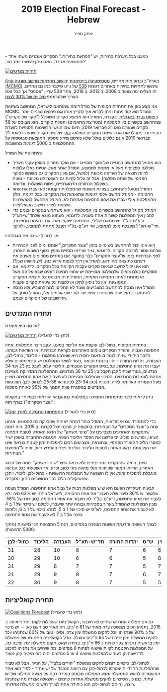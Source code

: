﻿---
title: 2019 Election Final Forecast - Hebrew
rtl_title: תחזית סופית לבחירות 2019
author: יצחק ספיר
layout: rtl-post
---
<style>
table { display: block; overflow-x: auto; white-space: nowrap }
</style>
כמעט בכל מערכת בחירות, יש "הפתעת בחירות." הסקרים אומרים משהו אחד - והתוצאות אחרת. האם ניתן לעשות יותר טוב?

[![תחזית מנדטים](/images/2019-04-07-2019-Election-Final-Forecast/2019-04-07-2019-Election-Final-Forecast-mandates-hebrew.png)](/images/2019-04-07-2019-Election-Final-Forecast/2019-04-07-2019-Election-Final-Forecast-mandates-hebrew.png)
<!--more-->

בארה"ב ובמקומות אחרים, [סטטיסטיקה בייסיאנית](https://he.wikipedia.org/wiki/%D7%A1%D7%98%D7%98%D7%99%D7%A1%D7%98%D7%99%D7%A7%D7%94_%D7%91%D7%99%D7%99%D7%A1%D7%99%D7%90%D7%A0%D7%99%D7%AA) ו[חישוב מחרוזות מרקוב מונטה קרלו (MCMC)](https://he.wikipedia.org/wiki/%D7%A9%D7%99%D7%98%D7%AA_%D7%9E%D7%95%D7%A0%D7%98%D7%94_%D7%A7%D7%A8%D7%9C%D7%95) שימשו לתחזיות בחירות באתרים דוגמת [538](https://fivethirtyeight.com/) של נייט סילבר כמו גם אחרים. זה הצליח יפה מאוד ב 2008 וב 2012. ב 2016, אתר 538 עדיין "פספס" אך בכל זאת העריך שלטראמפ [סיכויים של 30% לנצח](https://projects.fivethirtyeight.com/2016-election-forecast/).

אני מציג כאן את התחזית הסופית של מודל דומה שמותאם לישראל, המחושב בשיטות MCMC. המודל הוא קוד פתוח וניתן לקרוא איך להריץ אותו וגם פרטים טכניים יותר ב[פוסט נפרד באנגלית](/2019/04/07/Forecasting-the-Israeli-Elections-using-pymc3.html). בקצרה, המודל הוא ממוצע סקרים משוכלל ("סקר של סקרים") שמתחשב בקשרים בין המפלגות (מטריצת מתאמים) והטיות סוקרים. הוא מבוסס על 58 סקרים שנערכו מאז 21 פברואר 2019, היום שבו הוגשו הרשימות הסופיות לוועדת הבחירות. ניתן לראות את רשימת הסקרים המלאה [כאן](https://bit.ly/polls2019). שלושה סקרים שנערכו לאחר 21 פברואר 2019 אינם כלולים בגלל שלא פורסם מידע מספק. התוצאות מבוססות על ההתפלגויות ב 5000 דגימות מחושבות.

היתרונות של המודל:

* הוא מסוגל להתחשב בהטייה של סוקר מסויים - אם סוקר מסויים באופן עקבי מעריך מפלגה ספציפית מעל או מתחת לממוצע, המודל יאתר זאת. הטיות כאלו עלולות להיות תוצאה של העדפה מכוונת (למשל, אם מכון הסקרים גם משמש כסוקר הפנימי של אותה מפלגה). אבל זה עלול להיות גם תוצאה לא מכוונת - טעות בשקלול הנתונים הדמוגרפיים, ניסוח השאלות, וכדומה.
* המודל מסוגל להתחשב בצורות השונות שהמפלגות הקטנות לא יעברו את אחוז החסימה - המודל מחשב אלפי דגימות שתואמות את הסקרים. בכל דגימה, חלק מהמפלגות אולי יעברו את אחוז החסימה ואחרות לא. המודל מתחשב באפשרויות השונות לצורך חישוב הקואליציות.
* המודל מסוגל להתחשב בקשרים בין המפלגות - הוא משתמש בסקרים עצמם כדי להבין איך המפלגות קשורות אחת בשניה. לדוגמא, כשהוא מוצא שלחד"ש-תע"ל ורע"ם-בל"ד יש מתאם שלילי, התוצאות ישקפו זאת. אם בדגימה מסויימת, חד"ש-תע"ל מקבלת מעל לממוצע, אזי רע"ם-בל"ד תקבל מתחת לממוצע, ולהיפך.

אך למודל יש גם את מגבלותיו:
* הוא אינו יכול להתחשב בשינויים בזמן "עוצר הסקרים," אותם ימים לפני הבחירות שבהם אסור לפרסם סקרים. לדוגמא, נגיד שוידאו מסויים מופץ בסוף השבוע האחרון לפני הבחירות בזמן ש"עוצר הסקרים" כבר בתוקף. אם בוחרים מסויימים משנים את דעתם כתוצאה מהוידאו, למודל אין דרך לצפות ארוע כזה. (יש מישהו שכן?)
* הוא אינו יכול לחשב שגיאת סקרים עקבית הקיימת בכל הסקרים. לדגומא, אם הסוקרים כולם צופים שלמפלגה מסויימת יש אחוזי תמיכה דומים שבפועל הם מעל או מתחת לאחוז התמיכה האמיתי, המודל יהיה מבוסס על תוצאת הסקרים הממוצעת. אין כל ניסיון לתקן או לפצות על שגיאת סקרים עקבית.
* המודל אינו מנסה להתחשב במצביעים שעוד לא החליטו למה להצביע ולא מנסה להתחשב במצביעים שבטוחים שיצביעו. לגבי שני גורמים אלו, המודל סומך על החישובים של הסוקרים עצמם.

## תחזית המנדטים

אז מה היא אומרת?

[![תחזית מנדטים](/images/2019-04-07-2019-Election-Final-Forecast/2019-04-07-2019-Election-Final-Forecast-mandates-hebrew.png)](/images/2019-04-07-2019-Election-Final-Forecast/2019-04-07-2019-Election-Final-Forecast-mandates-hebrew.png)
(לחץ כדי להגדיל)

בתחזית הסופית, כחול-לבן עוקפת את הליכוד במעט. עקב ריבוי המפלגות, אחוז החסימה הגבוה, והעדר הסקרים בימים האחרונים לקראת הבחירות, אי הוודאות גבוהה. הדבר היחידי שניתן לומר בוודאות יחסית היא שארבע מפלגות - הליכוד, כחול-לבן, העבודה, ויהדות התורה - יהיו בכנסת הבאה ,בעוד לשאר המפלגות יש סיכוי מסויים שלא יעברו את אחוז החסימה. על בסיס הסקרים הנוכחיים, הליכוד עלול לקבל בין 23 ועד 34 מנדטים, בעוד שכחול לבן תקבל בין 25 עד 36 מנדטים. ההתפלגות המדוייקת מצויינת מתחת לעמודות המנדטים. הסיכוי שמפלגה מסויימת לא תעבור את אחוז החסימה מצויין מעל העמודה האדומה לידה. הטווח (כגון 23-34 לליכוד או 25-36 לכחול-לבן) הוא טווח המנדטים במסגרת טווח הסמך של 95% לאותה מפלגה.

ניתן לראות כיצד מתפתחת התמיכה במפלגות כמו גם אי הוודאות (במיוחד בתקופת "עוצר הסקרים")  בגרף הזה:

[![התפתחות התמיכה לאורך זמן](/images/2019-04-07-2019-Election-Final-Forecast/2019-04-07-2019-Election-Final-Forecast-parties-hebrew.png)](/images/2019-04-07-2019-Election-Final-Forecast/2019-04-07-2019-Election-Final-Forecast-parties-hebrew.png)
(לחץ כדי להגדיל)

כדי להתמודד עם אי הודאות, המודל בוחר דגימה ייצוגית שהכי קרובה לממוצע. אנחנו עתה ב"עוצר הסקרים" עד הבחירות. בתקופה זו, הרבה יכול לקרות. ב 2015, היה דומה שהסקרים האחרונים מצביעים על "שינוי משחק" של הרגע האחרון לטובת המחנה הציוני, ופרשנים פוליטיים פרשנו את הפסד הליכוד הצפוי. המגמה התחברה באופן ישיר למסרי הליכוד לאורך הקמפיין וכתוצאה, מצביעים רבים למפלגות ימין קטנות כנראה שינו את הצבעתם ברגע האחרון לטובת הליכוד. הליכוד ניצח בהפרש גדול, והיה ל"הפתעת הבחירות."

היום, נראה שהסקרים יותר יציבים ולא נראה שיש "שינוי-משחק" דומה של הרגע האחרון. הוידאו המוזר של זהות אולי מהווה כזה לטוב ולרע, אך השפעתו ככל הנראה מוגבלת למפלגת זהות. אין לו השפעה על המפלגות הראשיות - כחול-לבן וליכוד. ייתכן שהשיקולים הללו כבר מחושבים בתוך הסקרים.

הבעיה העיקרית הפעם היא שיש מפלגות רבות על גבול אחוז החסימה.  המודל מצפה שלגשר יש 80% סיכוי שלא תעבור את אחוז החסימה, לישראל ביתנו יש 63% סיכוי לא לעבור את אחוז החסימה, ורע"ם-בל"ד לא תעבור את אחוז החסימה בסבירות של 58%. מבין המפלגות שהמודל בעריך בסבירות גבוהה יותר שיעברו, לכולנו יש סיכוי של 1 ב 4 לא לעבור את אחוז החסימה, לש"ס יש סיכוי של 1 ב 5, למרצ סיכוי של 1 ב 6, ולזהות סיכוי של 1 ב 7 לא לעבור את אחוז החסימה.

לצורך השוואה והדגמת השונות הצפויה במנדטים, הנה 5 התוצאות הכי מייצגות (מתוך 5000 הדגימות):

כחול-לבן|הליכוד|העבודה|חד"ש-תע"ל|יהדות התורה|ש"ס|איחוד מפלגות הימין|הימין החדש|זהות|כולנו|רע"ם-בל"ד|מרצ|מגן|גשר|ישראל ביתנו
------------|-----|-----|-----------|---|----|-----------|---------|-----|------|----------|------|-----|------|---------------
31|28|10|8|7|6|6|6|5|5|4|4|0|0|0
30|29|10|6|6|5|8|6|5|6|4|5|0|0|0
31|29|8|7|7|5|7|7|4|5|4|6|0|0|0
31|29|9|9|7|6|7|6|7|4|0|5|0|0|0
32|30|9|8|7|5|5|6|5|4|4|5|0|0|0

## תחזית קואליציות

[![Coalitions Forecast](/images/2019-04-07-2019-Election-Final-Forecast/2019-04-07-2019-Election-Final-Forecast-coalitions-hebrew.png)](/images/2019-04-07-2019-Election-Final-Forecast/2019-04-07-2019-Election-Final-Forecast-coalitions-hebrew.png)
(לחץ כדי להגדיל)

גם אם מפלגה אחת או שתיים לא תעבור, הקואליציות שעלולות לקום יותר ודאיות. ב 2015, נתניהו הקים ממשלה צרה מאוד של 61 ח"כים. וזה מאוד סביר גם כאן -- יש סיכוי של כ 90% שנתניהו יוכל להקים ממשלת ימין צרה, וסיכוי טוב של 60% שנתניהו יוכל להקים ממשלת ימין יציבה של 65 ח"כים ומעלה. גודל הקואליציה הממוצע של ממשלת ימין בראשות נתניהו צפוי להיות כ 66 ח"כים. במידה שאכן תקום ממשלת ימין יציבה כזו, על המפלגות הקטנות לקוות שישיגו לפחות 6 מנדטים, מה שיחייב את נתניהו להכנע לדרישותיהן בעוד שלמפלגות שישיגו 4 או 5 מנדטים יהיה כוח מיקוח קטן מאוד.

לכחול-לבן סיכויים דומים להקים ממשלת "יהודים בלבד", על הנייר. אבל לא סביר שהמפלגות החרדיות יצטרפו לכחול-לבן עם הייצוג הנכבד של יש עתיד - לפיד הוא אחד המועמדים לראש הממשלה ומצע המפלגה מבוסס במידה רבה על מצעה החילוני של יש עתיד. כמו כן, הסיכויים להקים ממשלת אחדות קיימים - השאלה אם זה מה שנתניהו רוצה. (היחס לכחול-לבן הוא כיחידה אחת לצורך חישובי ממשלת אחדות).